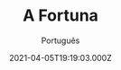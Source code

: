 ---
id: '8ec01460-d64d-4efb-b67e-a76f38ca84ce'
type: 'movie' # Filme, Série, Anime
title: "A Fortuna"
synopsis: ["É uma noite especial para a família Buoitton. Charles e Linda, casal extremamente rico, convidam seus amigos e familiares mais próximos para jantar. Antes de o jantar ser servido, Charles levanta o copo para brindar à família e cai de cara no prato MORTO. Linda confessa que o envenenou e envenenou todos na sala para conseguir o dinheiro. Os convidados têm uma escolha: matar uma pessoa entre eles e culpar os dois assassinatos pelo antídoto ou – MORRER em uma hora. O que se segue é uma troca histérica entre os membros estressados do grupo que, na tentativa de estabelecer quem deve morrer e quem deve ser o assassino, revelam todos os esqueletos no armário em que estão escondidos há anos.",
]
originalTitle: "In Vino"
date: '2021-04-05T19:19:03.000Z'
update: '2021-04-05T19:19:03.000Z'
releaseDate: '2019-11-01T03:00:00.000Z'
imdb:
  rating: '4.6' # 8.5
  id: '' # tt0470752
duration: '1h 33 Min'
trailer:
  urls: [
    'rsvf0olo25U',
  ]
tags: ['1080p']
genre: ['Comédia', 'Suspense'] #
quality: 'WEB-DL' # BluRay, WEB-DL, HDTV, WEB-DL4K, WEB-DLe
format: 'Mkv' # MKV, MP4, TS
audio: 'Português, Espanhol e Inglês' # Dublado, Legendado, Dual Audio, Dub & Leg
subtitle: 'Português' # Português, inglês,
size: '3.78 GB' # 4.8 GB
audioQuality: 10
videoQuality: 10
directors: []
#  - name: 'Lana Wachowski'
#    image: ''
#  - name: 'Lilly Wachowski'
#    image: ''
cast: []
#  - name: 'Keanu Reeves'
#    image: ''
#    characterName: 'Neo'
writers: []
#  - name: ''
#    image: ''
maturityRating:
  age: '' # L , 10, 12, 14, 16, 18
  topics: [''] # Violence, Illegal drugs, Inappropriate Language, Legal Drugs, Sexual Content, Extreme Violence
###########################################
download:
  
  - url: 'magnet:?xt=urn:btih:6e046b5432fa2715a6ad0867ff90a0eef63dd785&dn=LAPUMiA.Org%20-%20A%20Fortuna%202020%205.1%20(1080p-FULL)&tr=udp%3a%2f%2ftracker.opentrackr.org%3a1337%2fannounce&tr=udp%3a%2f%2ftracker.openbittorrent.com%3a80%2fannounce&tr=udp%3a%2f%2ftracker.trackerfix.com%3a80%2fannounce&tr=udp%3a%2f%2ftracker.coppersurfer.tk%3a6969%2fannounce&tr=udp%3a%2f%2ftracker.leechers-paradise.org%3a6969%2fannounce&tr=udp%3a%2f%2feddie4.nl%3a6969%2fannounce&tr=udp%3a%2f%2fp4p.arenabg.com%3a1337%2fannounce&tr=udp%3a%2f%2fexplodie.org%3a6969%2fannounce&tr=udp%3a%2f%2fzer0day.ch%3a1337%2fannounce'
    resolution: '1080p' # 720p, 1080p, 4K,
    audio: 'Tri Áudio' # Dublado, Legendado, Dual Audio
    size: '' # 4.8 GB
    quality: '' # BluRay, WEB-DL
    format: '' # MKV
images:
  cover: '/assets/movies/a-fortuna.jpg'
  background: '/assets/movies/'
---